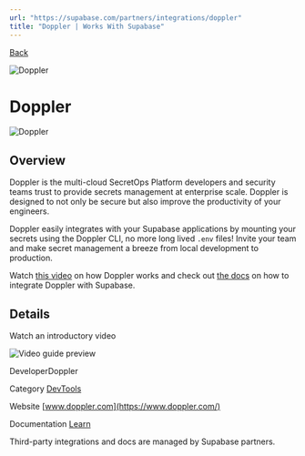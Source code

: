 ```yaml
---
url: "https://supabase.com/partners/integrations/doppler"
title: "Doppler | Works With Supabase"
---
```


[Back](https://supabase.com/partners/integrations)

![Doppler](https://supabase.com/_next/image?url=https%3A%2F%2Fobuldanrptloktxcffvn.supabase.co%2Fstorage%2Fv1%2Fobject%2Fpublic%2Fimages%2Fintegrations%2Fdoppler%2Fdoppler_logo_v2.jpg&w=128&q=75&dpl=dpl_7FY8EmFQ6G3YqautJ4Fvh1viLnvu)

# Doppler

![Doppler](https://supabase.com/_next/image?url=https%3A%2F%2Fobuldanrptloktxcffvn.supabase.co%2Fstorage%2Fv1%2Fobject%2Fpublic%2Fimages%2Fintegrations%2Fdoppler%2Fdoppler_og_v2.jpg%3Ft%3D2024-06-15T07%253A33%253A33.183Z&w=3840&q=75&dpl=dpl_7FY8EmFQ6G3YqautJ4Fvh1viLnvu)

## Overview

Doppler is the multi-cloud SecretOps Platform developers and security teams trust to provide secrets management at enterprise scale. Doppler is designed to not only be secure but also improve the productivity of your engineers.

Doppler easily integrates with your Supabase applications by mounting your secrets using the Doppler CLI, no more long lived `.env` files! Invite your team and make secret management a breeze from local development to production.

Watch [this video](https://vimeo.com/578516871) on how Doppler works and check out [the docs](https://docs.doppler.com/docs/supabase) on how to integrate Doppler with Supabase.

## Details

Watch an introductory video

![Video guide preview](https://supabase.com/_next/image?url=%2Fimages%2Fblur.png&w=3840&q=75&dpl=dpl_7FY8EmFQ6G3YqautJ4Fvh1viLnvu)

DeveloperDoppler

Category [DevTools](https://supabase.com/partners/integrations#devtools)

Website [www.doppler.com](https://www.doppler.com/)

Documentation [Learn](https://docs.doppler.com/docs/supabase)

Third-party integrations and docs are managed by Supabase partners.